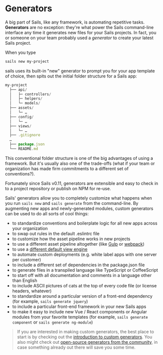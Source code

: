 # Generators

A big part of Sails, like any framework, is automating repetitive tasks.  **Generators** are no exception: they're what power the Sails command-line interface any time it generates new files for your Sails projects.  In fact, you or someone on your team probably used a _generator_ to create your latest Sails project.

When you type

```sh
sails new my-project
```

sails uses its built-in "new" generator to prompt you for your app template of choice, then spits out the initial folder structure for a Sails app:

```javascript
my-project
  ├── api/
  │   ├─ controllers/
  │   ├─ helpers/
  │   └─ models/
  ├── assets/
  │   └─ …
  ├── config/
  │   └─ …
  ├── views/
  │   └─ …
  ├── .gitignore
  …
  ├── package.json
  └── README.md
```


This conventional folder structure is one of the big advantages of using a framework.  But it's usually also one of the trade-offs (what if your team or organization has made firm commitments to a different set of conventions?).

Fortunately since Sails v0.11, generators are extensible and easy to check in to a project repository or publish on NPM for re-use.

Sails' generators allow you to completely customize what happens when you run `sails new` and `sails generate` from the command-line.  By augmenting new apps and newly-generated modules, custom generators can be used to do all sorts of cool things:
- to standardize conventions and boilerplate logic for all new apps across your organization
- to swap out rules in the default .eslintrc file
- to customize how the asset pipeline works in new projects
- to use a different asset pipeline altogether (like [Gulp](http://gulpjs.com/) or [webpack](https://webpack.github.io/))
- to use a [different default view engine](https://sailsjs.com/documentation/concepts/views/view-engines)
- to automate custom deployments (e.g. white label apps with one server per customer)
- to include a different set of dependencies in the package.json file
- to generate files in a transpiled language like TypeScript or CoffeeScript
- to start off with all documentation and comments in a language other than English
- to include ASCII pictures of cats at the top of every code file (or license headers, whatever)
- to standardize around a particular version of a front-end dependency (for example, `sails generate jquery`)
- to include a particular front-end framework in your new Sails apps
- to make it easy to include new Vue / React components or Angular modules from your favorite templates (for example, `sails generate component` or `sails generate ng-module`)


> If you are interested in making custom generators, the best place to start is by checking out the [introduction to custom generators](https://sailsjs.com/documentation/concepts/extending-sails/generators/custom-generators).  You also might check out [open-source generators from the community](https://sailsjs.com/documentation/concepts/extending-sails/generators/available-generators), in case something already out there will save you some time.


<docmeta name="displayName" value="Generators">
